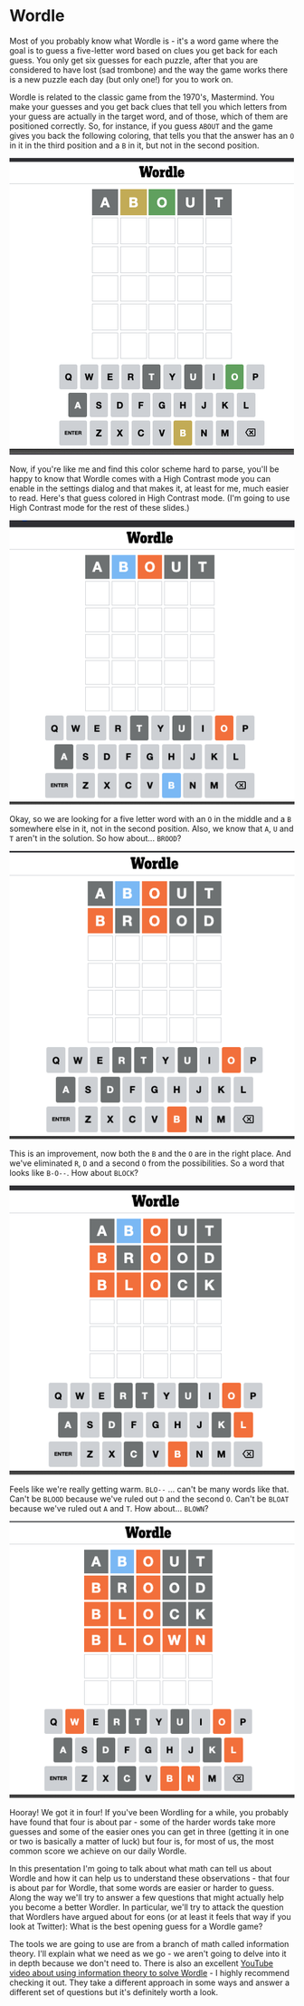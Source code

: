 # Wordle

Most of you probably know what Wordle is - it's a word game where the goal is to guess a five-letter word based on clues you get back for each guess.  You only get six guesses for each puzzle, after that you are considered to have lost (sad trombone) and the way the game works there is a new puzzle each day (but only one!) for you to work on.

Wordle is related to the classic game from the 1970's, Mastermind.  You make your guesses and you get back clues that tell you which letters from your guess are actually in the target word, and of those, which of them are positioned correctly.  So, for instance, if you guess `ABOUT` and the game gives you back the following coloring, that tells you that the answer has an `O` in it in the third position and a `B` in it, but not in the second position.

![Image of first guess "ABOUT"](../img/001-guess-0.png "Guess 1; O in the third place, B not in the second place")

Now, if you're like me and find this color scheme hard to parse, you'll be happy to know that Wordle comes with a High Contrast mode you can enable in the settings dialog and that makes it, at least for me, much easier to read.  Here's that guess colored in High Contrast mode.  (I'm going to use High Contrast mode for the rest of these slides.)

![High Contrast image of first guess "ABOUT"](../img/001-guess-1.png "High Contrast guess 1; O in the third place, B not in the second place")

Okay, so we are looking for a five letter word with an `O` in the middle and a `B` somewhere else in it, not in the second position. Also, we know that `A`, `U` and `T` aren't in the solution.  So how about... `BROOD`?

![Image of second guess "BROOD"](../img/001-guess-2.png "Guess 2; B in the first place, O in the third place")

This is an improvement, now both the `B` and the `O` are in the right place.  And we've eliminated `R`, `D` and a second `O` from the possibilities.  So a word that looks like `B-O--`.  How about `BLOCK`?

![Image of third guess "BLOCK"](../img/001-guess-3.png "Guess 3; B in the first place, L in the second place, O in the third place")

Feels like we're really getting warm.  `BLO--` ... can't be many words like that.  Can't be `BLOOD` because we've ruled out `D` and the second `O`.  Can't be `BLOAT` because we've ruled out `A` and `T`.  How about... `BLOWN`?

![Image of fourth guess "BLOWN"](../img/001-guess-4.png "Guess 4; everything is right!")

Hooray!  We got it in four!  If you've been Wordling for a while, you probably have found that four is about par - some of the harder words take more guesses and some of the easier ones you can get in three (getting it in one or two is basically a matter of luck) but four is, for most of us, the most common score we achieve on our daily Wordle.

In this presentation I'm going to talk about what math can tell us about Wordle and how it can help us to understand these observations - that four is about par for Wordle, that some words are easier or harder to guess.  Along the way we'll try to answer a few questions that might actually help you become a better Wordler.  In particular, we'll try to attack the question that Wordlers have argued about for eons (or at least it feels that way if you look at Twitter): What is the best opening guess for a Wordle game?

The tools we are going to use are from a branch of math called information theory.  I'll explain what we need as we go - we aren't going to delve into it in depth because we don't need to.  There is also an excellent [YouTube video about using information theory to solve Wordle](https://www.youtube.com/watch?v=v68zYyaEmEA) - I highly recommend checking it out.  They take a different approach in some ways and answer a different set of questions but it's definitely worth a look.


